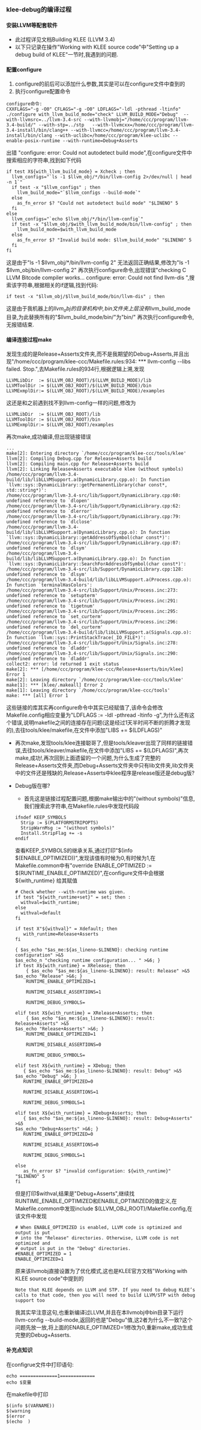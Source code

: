 ### klee-debug的编译过程

#### 安装LLVM等配套软件
- 此过程详见文档Building KLEE (LLVM 3.4)
- 以下只记录在操作"Working with KLEE source code"中"Setting up a debug build of KLEE"一节时,我遇到的问题.

#### 配置configure
1. configure的前后可以添加什么参数,其实是可以在configure文件中查到的
2. 执行configure配置命令
```
configure命令:
CXXFLAGS="-g -O0" CFLAGS="-g -O0" LDFLAGS="-ldl -pthread -ltinfo" ./configure with_llvm_build_mode="check" LLVM_BUILD_MODE="Debug"  --with-llvmsrc=../llvm-3.4-src --with-llvmobj="/home/ccc/program/llvm-3.4-build/" --with-stp=../stp   --with-llvmcxx=/home/ccc/program/llvm-3.4-install/bin/clang++ --with-llvmcc=/home/ccc/program/llvm-3.4-install/bin/clang --with-uclibc=/home/ccc/program/klee-uclibc --enable-posix-runtime --with-runtime=Debug+Asserts
```
出错 "configure: error: Could not autodetect build mode",在configure文件中搜索相应的字符串,找到如下代码
```
if test X${with_llvm_build_mode} = Xcheck ; then
  llvm_configs="`ls -1 $llvm_obj/*/bin/llvm-config 2>/dev/null | head -n 1`"
  if test -x "$llvm_configs" ; then
    llvm_build_mode="`$llvm_configs --build-mode`"
  else
    as_fn_error $? "Could not autodetect build mode" "$LINENO" 5
  fi
else
  llvm_configs="`echo $llvm_obj/*/bin/llvm-config`"
  if test -x "$llvm_obj/$with_llvm_build_mode/bin/llvm-config" ; then
    llvm_build_mode=$with_llvm_build_mode
  else
    as_fn_error $? "Invalid build mode: $llvm_build_mode" "$LINENO" 5
  fi
fi
```
这是由于"ls -1 $llvm_obj/\*/bin/llvm-config 2" 无法返回正确结果,修改为"ls -1 $llvm_obj/bin/llvm-config 2"
再次执行configure命令,出现错误"checking C LLVM Bitcode compiler works... configure: error: Could not find llvm-dis
",搜索该字符串,根据相关的if逻辑,找到代码:
```
if test -x "$llvm_obj/$llvm_build_mode/bin/llvm-dis" ; then
```
这是由于我机器上的$llvm_obj的目录机构中,bin文件夹上层没有$llvm_build_mode目录,为此替换所有的"$llvm_build_mode/bin/"为"bin/"
再次执行configure命令,无报错结束.

#### 编译连接过程make
发现生成的是Release+Asserts文件夹,而不是我期望的Debug+Asserts,并且出现"/home/ccc/program/klee-ccc/Makefile.rules:934: *** llvm-config --libs failed.  Stop.",去Makefile.rules的934行,根据逻辑上溯,发现
```
LLVMLibDir  := $(LLVM_OBJ_ROOT)/$(LLVM_BUILD_MODE)/lib
LLVMToolDir := $(LLVM_OBJ_ROOT)/$(LLVM_BUILD_MODE)/bin
LLVMExmplDir:= $(LLVM_OBJ_ROOT)/$(LLVM_BUILD_MODE)/examples
```
这还是和之前遇到找不到llvm-config一样的问题,修改为
```
LLVMLibDir  := $(LLVM_OBJ_ROOT)/lib
LLVMToolDir := $(LLVM_OBJ_ROOT)/bin
LLVMExmplDir:= $(LLVM_OBJ_ROOT)/examples
```
再次make,成功编译,但出现链接错误
```
...
make[2]: Entering directory `/home/ccc/program/klee-ccc/tools/klee'
llvm[2]: Compiling Debug.cpp for Release+Asserts build
llvm[2]: Compiling main.cpp for Release+Asserts build
llvm[2]: Linking Release+Asserts executable klee (without symbols)
/home/ccc/program/llvm-3.4-build/lib/libLLVMSupport.a(DynamicLibrary.cpp.o): In function `llvm::sys::DynamicLibrary::getPermanentLibrary(char const*, std::string*)':
/home/ccc/program/llvm-3.4-src/lib/Support/DynamicLibrary.cpp:60: undefined reference to `dlopen'
/home/ccc/program/llvm-3.4-src/lib/Support/DynamicLibrary.cpp:62: undefined reference to `dlerror'
/home/ccc/program/llvm-3.4-src/lib/Support/DynamicLibrary.cpp:79: undefined reference to `dlclose'
/home/ccc/program/llvm-3.4-build/lib/libLLVMSupport.a(DynamicLibrary.cpp.o): In function `llvm::sys::DynamicLibrary::getAddressOfSymbol(char const*)':
/home/ccc/program/llvm-3.4-src/lib/Support/DynamicLibrary.cpp:87: undefined reference to `dlsym'
/home/ccc/program/llvm-3.4-build/lib/libLLVMSupport.a(DynamicLibrary.cpp.o): In function `llvm::sys::DynamicLibrary::SearchForAddressOfSymbol(char const*)':
/home/ccc/program/llvm-3.4-src/lib/Support/DynamicLibrary.cpp:128: undefined reference to `dlsym'
/home/ccc/program/llvm-3.4-build/lib/libLLVMSupport.a(Process.cpp.o): In function `terminalHasColors':
/home/ccc/program/llvm-3.4-src/lib/Support/Unix/Process.inc:273: undefined reference to `setupterm'
/home/ccc/program/llvm-3.4-src/lib/Support/Unix/Process.inc:291: undefined reference to `tigetnum'
/home/ccc/program/llvm-3.4-src/lib/Support/Unix/Process.inc:295: undefined reference to `set_curterm'
/home/ccc/program/llvm-3.4-src/lib/Support/Unix/Process.inc:296: undefined reference to `del_curterm'
/home/ccc/program/llvm-3.4-build/lib/libLLVMSupport.a(Signals.cpp.o): In function `llvm::sys::PrintStackTrace(_IO_FILE*)':
/home/ccc/program/llvm-3.4-src/lib/Support/Unix/Signals.inc:278: undefined reference to `dladdr'
/home/ccc/program/llvm-3.4-src/lib/Support/Unix/Signals.inc:290: undefined reference to `dladdr'
collect2: error: ld returned 1 exit status
make[2]: *** [/home/ccc/program/klee-ccc/Release+Asserts/bin/klee] Error 1
make[2]: Leaving directory `/home/ccc/program/klee-ccc/tools/klee'
make[1]: *** [klee/.makeall] Error 2
make[1]: Leaving directory `/home/ccc/program/klee-ccc/tools'
make: *** [all] Error 1
```
这些链接的库其实再configure命令中其实已经赋值了,该命令会修改Makefile.config相应变量为"LDFLAGS := -ldl -pthread -ltinfo -g",为什么还有这个错误,说明makefile之间的连接存在问题(这是经过1天半时间不断的折腾才发现的),去往tools/klee/makefile,在文件中添加"LIBS += $(LDFLAGS)"
- 再次make,发现tools/klee连接聪哥了,但是tools/kleaver出现了同样的链接错误,去往tools/kleaver/makefile,在文件中添加"LIBS += $(LDFLAGS)",再次make,成功!,再次回到上面遗留的一个问题,为什么生成了完整的Release+Asserts文件夹,而Debug+Asserts文件夹中只有lib文件夹,lib文件夹中的文件还是残缺的,Release+Asserts中klee程序是release版还是debug版?

- Debug版在哪?
  - 首先这是链接过程配置问题,根据make输出中的"(without symbols)"信息,我们搜索此字符串,在Makefile.rules中发现代码段
  ```
  ifndef KEEP_SYMBOLS
    Strip := $(PLATFORMSTRIPOPTS)
    StripWarnMsg := "(without symbols)"
    Install.StripFlag += -s
  endif
  ```
  查看KEEP_SYMBOLS的继承关系,通过打印"$(info $(ENABLE_OPTIMIZED))",发现该值有时候为0,有时候为1,在Makefile.common中有"override ENABLE_OPTIMIZED := $(RUNTIME_ENABLE_OPTIMIZED)",在configure文件中会根据${with_runtime} 给其赋值
  ```
  # Check whether --with-runtime was given.
  if test "${with_runtime+set}" = set; then :
    withval=$with_runtime;
  else
    withval=default
  fi

  if test X"${withval}" = Xdefault; then
     with_runtime=Release+Asserts
  fi

  { $as_echo "$as_me:${as_lineno-$LINENO}: checking runtime configuration" >&5
  $as_echo_n "checking runtime configuration... " >&6; }
  if test X${with_runtime} = XRelease; then
      { $as_echo "$as_me:${as_lineno-$LINENO}: result: Release" >&5
  $as_echo "Release" >&6; }
      RUNTIME_ENABLE_OPTIMIZED=1

      RUNTIME_DISABLE_ASSERTIONS=1

      RUNTIME_DEBUG_SYMBOLS=

  elif test X${with_runtime} = XRelease+Asserts; then
      { $as_echo "$as_me:${as_lineno-$LINENO}: result: Release+Asserts" >&5
  $as_echo "Release+Asserts" >&6; }
      RUNTIME_ENABLE_OPTIMIZED=1

      RUNTIME_DISABLE_ASSERTIONS=0

      RUNTIME_DEBUG_SYMBOLS=

  elif test X${with_runtime} = XDebug; then
     { $as_echo "$as_me:${as_lineno-$LINENO}: result: Debug" >&5
  $as_echo "Debug" >&6; }
     RUNTIME_ENABLE_OPTIMIZED=0

     RUNTIME_DISABLE_ASSERTIONS=1

     RUNTIME_DEBUG_SYMBOLS=1

  elif test X${with_runtime} = XDebug+Asserts; then
     { $as_echo "$as_me:${as_lineno-$LINENO}: result: Debug+Asserts" >&5
  $as_echo "Debug+Asserts" >&6; }
     RUNTIME_ENABLE_OPTIMIZED=0

     RUNTIME_DISABLE_ASSERTIONS=0

     RUNTIME_DEBUG_SYMBOLS=1

  else
     as_fn_error $? "invalid configuration: ${with_runtime}" "$LINENO" 5
  fi
  ```
  
  但是打印$withval,结果是"Debug+Asserts",继续找RUNTIME_ENABLE_OPTIMIZED和ENABLE_OPTIMIZED的值定义,在Makefile.common中发现include $(LLVM_OBJ_ROOT)/Makefile.config,在该文件中发现
  ```
  # When ENABLE_OPTIMIZED is enabled, LLVM code is optimized and output is put
  # into the "Release" directories. Otherwise, LLVM code is not optimized and
  # output is put in the "Debug" directories.
  #ENABLE_OPTIMIZED = 1
  ENABLE_OPTIMIZED=1
  ```
  原来该llvmobj直接设置为了优化模式,这也是KLEE官方文档"Working with KLEE source code"中提到的
  ```
  Note that KLEE depends on LLVM and STP. If you need to debug KLEE’s calls to that code, then you will need to build LLVM/STP with debug support too
  ```
  我其实早注意这句,也重新编译过LLVM,并且在本llvmobj中bin目录下运行llvm-config --build-mode,返回的也是"Debgu"值,这2者为什么不一致?这个问题先放一放,将上面的ENABLE_OPTIMIZED=1修改为0,重新make,成功生成完整的Debug+Asserts.

#### 补充点知识
在configrue文件中打印语句:
```
echo ==============1=============
echo $变量
```
在makefile中打印
```
$(info $(VARNAME))
$(warning
$(error
$(echo  )
```
